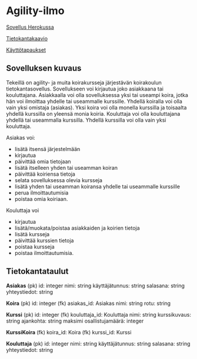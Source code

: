 # Agility-ilmo

[Sovellus Herokussa](https://infinite-taiga-05928.herokuapp.com/customers)

[Tietokantakaavio](https://github.com/pekkalaine/agility-ilmo/blob/master/documentation/Tietokantakaavio.png)

[Käyttötapaukset](https://github.com/pekkalaine/agility-ilmo/blob/master//documentation/kayttotapaukset.md)

## Sovelluksen kuvaus

Tekeillä on agility- ja muita koirakursseja järjestävän koirakoulun tietokantasovellus. Sovellukseen voi kirjautua joko asiakkaana tai kouluttajana. Asiakkaalla voi olla sovelluksessa yksi tai useampi koira, jotka hän voi ilmoittaa yhdelle tai useammalle kurssille. Yhdellä koiralla voi olla vain yksi omistaja (asiakas). Yksi koira voi olla monella kurssilla ja toisaalta yhdellä kurssilla on yleensä monia koiria. Kouluttaja voi olla kouluttajana yhdellä tai useammalla kurssilla. Yhdellä kurssilla voi olla vain yksi kouluttaja.

Asiakas voi:
* lisätä itsensä järjestelmään
* kirjautua
* päivittää omia tietojaan
* lisätä itselleen yhden tai useamman koiran
* päivittää koiriensa tietoja
* selata sovelluksessa olevia kursseja
* lisätä yhden tai useamman koiransa yhdelle tai useammalle kurssille
* perua ilmoittautumisia
* poistaa omia koiriaan.

Kouluttaja voi
* kirjautua
* lisätä/muokata/poistaa asiakkaiden ja koirien tietoja
* lisätä kursseja
* päivittää kurssien tietoja
* poistaa kursseja
* poistaa ilmoittautumisia.

## Tietokantataulut

**Asiakas**
(pk) id: integer
nimi: string
käyttäjätunnus: string
salasana: string
yhteystiedot: string

**Koira**
(pk) id: integer
(fk) asiakas_id: Asiakas
nimi: string
rotu: string

**Kurssi**
(pk) id: integer
(fk) kouluttaja_id: Kouluttaja
nimi: string
kurssikuvaus: string
ajankohta: string
maksimi osallistujamäärä: integer


**KurssiKoira**
(fk) koira_id: Koira
(fk) kurssi_id: Kurssi


**Kouluttaja**
(pk) id: integer
nimi: string
käyttäjätunnus: string
salasana: string
yhteystiedot: string